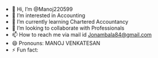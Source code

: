- 👋 Hi, I’m @Manoj220599
- 👀 I’m interested in Accounting
- 🌱 I’m currently learning Chartered Accountancy
- 💞️ I’m looking to collaborate with Professionals
- 📫 How to reach me via mail id Jonambala84@gmail.com
- 😄 Pronouns: MANOJ VENKATESAN
- ⚡ Fun fact: 

<!---
Manoj220599/Manoj220599 is a ✨ special ✨ repository because its `README.md` (this file) appears on your GitHub profile.
You can click the Preview link to take a look at your changes.
--->
